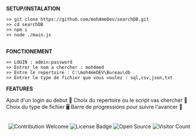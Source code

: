   __SETUP/INSTALATION__

```
>> git clone https://github.com/moh4meDev/searchDB.git
>> cd searchDB
>> npm i
>> node ./main.js
```

##

  __FONCTIONEMENT__
  
```
>> LOGIN : admin:password
>> Entrer le nom a chercher : moh4med
>> Entre le repertoire : C:\moh4meDEV\Bureau\db
>> Entrer le type de fichier que vous voulez : sql,csv,json,txt
```

  __FEATURES__

Ajout d'un login au debut 🔐
Choix du repertoire ou le script vas chercher 🔎
Choix du type de fichier 🖥
Barre de progressions pour suivre l'avancer 🎢

##

<p align="center">
  <img src="https://img.shields.io/badge/contributions-welcome-brightgreen.svg?style=flat" alt="Contribution Welcome">
  <img src="https://img.shields.io/badge/License-GPLv3-blue.svg" alt="License Badge">
  <img src="https://badges.frapsoft.com/os/v3/open-source.svg?v=103" alt="Open Source">
  <img src="https://visitor-badge.laobi.icu/badge?page_id=moh4medDev.searchDB" alt="Visitor Count">
</p>
